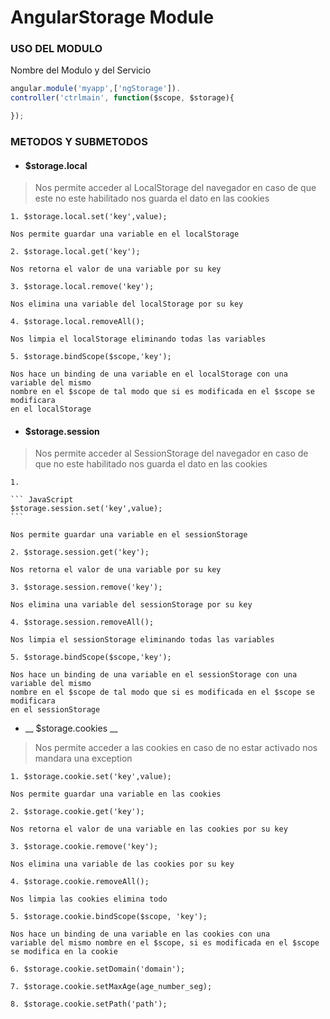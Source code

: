 AngularStorage Module
=====================

### USO DEL MODULO ###
Nombre del Modulo y del Servicio
```javascript
angular.module('myapp',['ngStorage']).
controller('ctrlmain', function($scope, $storage){

});
```

### METODOS Y SUBMETODOS ###
* #### $storage.local

> Nos permite acceder al LocalStorage del navegador en caso de que este
no este habilitado nos guarda el dato en las cookies

	1. $storage.local.set('key',value);

	Nos permite guardar una variable en el localStorage

	2. $storage.local.get('key');

	Nos retorna el valor de una variable por su key

	3. $storage.local.remove('key');

	Nos elimina una variable del localStorage por su key

	4. $storage.local.removeAll();

	Nos limpia el localStorage eliminando todas las variables

	5. $storage.bindScope($scope,'key');

	Nos hace un binding de una variable en el localStorage con una variable del mismo
	nombre en el $scope de tal modo que si es modificada en el $scope se modificara
	en el localStorage

* #### $storage.session

> Nos permite acceder al SessionStorage del navegador en caso de que no
este habilitado nos guarda el dato en las cookies

	1.

	``` JavaScript
	$storage.session.set('key',value);
	```

	Nos permite guardar una variable en el sessionStorage

	2. $storage.session.get('key');

	Nos retorna el valor de una variable por su key

	3. $storage.session.remove('key');

	Nos elimina una variable del sessionStorage por su key

	4. $storage.session.removeAll();

	Nos limpia el sessionStorage eliminando todas las variables

	5. $storage.bindScope($scope,'key');

	Nos hace un binding de una variable en el sessionStorage con una variable del mismo
	nombre en el $scope de tal modo que si es modificada en el $scope se modificara
	en el sessionStorage

* __ $storage.cookies __

> Nos permite acceder a las cookies en caso de no estar activado nos mandara una exception

	1. $storage.cookie.set('key',value);

	Nos permite guardar una variable en las cookies

	2. $storage.cookie.get('key');

	Nos retorna el valor de una variable en las cookies por su key

	3. $storage.cookie.remove('key');

	Nos elimina una variable de las cookies por su key

	4. $storage.cookie.removeAll();

	Nos limpia las cookies elimina todo

	5. $storage.cookie.bindScope($scope, 'key');

	Nos hace un binding de una variable en las cookies con una
	variable del mismo nombre en el $scope, si es modificada en el $scope
	se modifica en la cookie

	6. $storage.cookie.setDomain('domain');

	7. $storage.cookie.setMaxAge(age_number_seg);

	8. $storage.cookie.setPath('path');